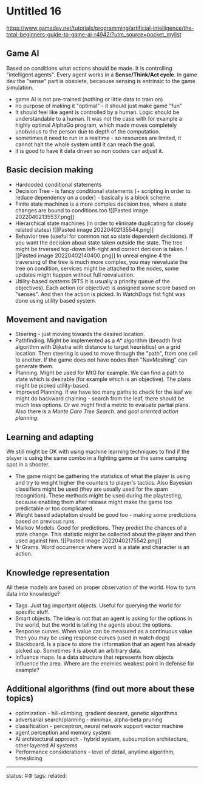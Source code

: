 # Untitled 16
https://www.gamedev.net/tutorials/programming/artificial-intelligence/the-total-beginners-guide-to-game-ai-r4942/?utm_source=pocket_mylist
## Game AI
Based on conditions what actions should be made. It is controlling "intelligent agents".
Every agent works in a **Sense/Think/Act cycle**.
In game dev the "sense" part is obsolete, becaouse sensing is entrinsic to the game simulation.

- game AI is not pre-trained (nothing or little data to train on)
- no purpose of making it "optimal" - it should just make game "fun"
- It should feel like agent is controlled by a human. Logic should be understandable to a human. It was not the case with for example a highly optimal AlphaGo program, which made moves completely unobvious to the person due to depth of the computation.
- sometimes it need to run in a realtime - so resources are limited, it cannot halt the whole system until it can reach the goal.
- it is good to have it data driven so non coders can adjust it.

## Basic decision making
 - Hardcoded conditional statements
 - Decision Tree - is fancy conditional statements (+ scripting in order to reduce dependency on a coder) - basically is a block scheme.
 - Finite state machines is a more comples decision tree, where a state changes are bound to conditions too
	![[Pasted image 20220402135537.png]]
 - Hierarchical state machines (in order to elininate duplicating for closely related states)
   ![[Pasted image 20220402135544.png]]
- Behavior tree (useful for common not so state dependent decisions). If you want the decision about state taken outside the state. The tree might be trversed top-down left-right and correct decision is taken.
  ![[Pasted image 20220402140400.png]]
	In unreal engine 4 the traversing of the tree is much more complex, you may reevaluate the tree on condition, services might be attached to the nodes, some updates might happen without full reevaluation.
- Utility-based systems (RTS it is usually a priority queue of the objectives). Each action (or objective) is assigned some score based on "senses". And then the action is picked. In WatchDogs fist fight was done using utility based system.

## Movement and navigation
- Steering - just moving towards the desired location.
- Pathfinding. Might be implemented as a A* algorithm (breadth first algorithm with Dijkstra with distance to target heuristics) on a grid location. Then steering is used to move through the "path", from one cell to another. If the game does not have nodes then "NavMeshing" can generate them.
- Planning. Might be used for MtG for example. We can find a path to state which is desirable (for example which is an objective). The plans might be picked utility-based.
- Improved Planning. If we have too many paths to check for the leaf we might do backward chaining - search from the leaf, there should be much less options. Or we might find a metric to evaluate partial plans. Also there is a *Monte Caro Tree Search*. and *goal oriented action planning*.

## Learning and adapting
We still might be OK with using machine learning techniques to find if the player is using the same combo in a fighting game or the same camping spot in a shooter.
 - The game might be gathering the statistics of what the player is using and try to weight higher the counters to player's tactics.
	Also Bayesian classifiers might be used (they are usually used for the spam recognition).
	These methods might be used during the playtesting, because enabling them after release might make the game too predictable or too complicated.
 - Weight based adaptation should be good too - making some predictions based on previous runs.
 - Markov Models. Good for predictions. They predict the chances of a state change. This statistic might be collected about the player and then used against him.
![[Pasted image 20220402175542.png]]
- N-Grams. Word occurrence where word is a state and character is an action.

## Knowledge representation
All these models are based on proper observation of the world. How to turn data into knowledge?
 - Tags. Just tag important objects. Useful for querying the world for specific stuff.
 - Smart objects. The idea is not that an agent is asking for the options in the world, but the world is telling the agents about the options.
 - Response curves. When value can be measured as a continuous value then you may be using response curves (used in watch dogs)
 - Blackboard. Is a place to store the information that an agent has already picked up. Sometimes it is about an arbitrary data.
 - Influence maps. Is a data structure that represents how objects influence the area. Where are the enemies weakest point in defense for example?

## Additional algorithms (find out more about these topics)
 - optimization - hill-climbing, gradient descent, genetic algorithms
 - adversarial search/planning - minimax, alpha-beta pruning
 - classification - perceptron, neural network support vector machine
 - agent perception and memory system
 - AI architectural approach - hybrid system, subsumption architecture, other layered AI systems
 - Performance considerations - level of detail, anytime algorithm, timeslicing


---
status: #⚙️ 
tags: 
related: 